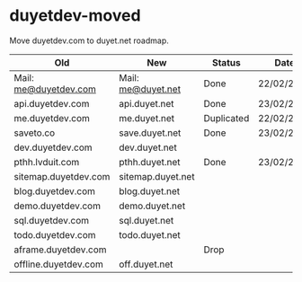# duyetdev-moved
Move duyetdev.com to duyet.net roadmap.


| Old                   	| New                	| Status     	| Date       	|
|-----------------------	|--------------------	|------------	|------------	|
| Mail: me@duyetdev.com 	| Mail: me@duyet.net 	| Done       	| 22/02/2017 	|
| api.duyetdev.com      	| api.duyet.net      	| Done       	| 23/02/2017 	|
| me.duyetdev.com       	| me.duyet.net       	| Duplicated 	| 22/02/2017 	|
| saveto.co             	| save.duyet.net     	| Done       	| 23/02/2017 	|
| dev.duyetdev.com      	| dev.duyet.net      	|            	|            	|
| pthh.lvduit.com       	| pthh.duyet.net     	| Done       	| 23/02/2017 	|
| sitemap.duyetdev.com  	| sitemap.duyet.net  	|            	|            	|
| blog.duyetdev.com     	| blog.duyet.net     	|            	|            	|
| demo.duyetdev.com     	| demo.duyet.net     	|            	|            	|
| sql.duyetdev.com      	| sql.duyet.net      	|            	|            	|
| todo.duyetdev.com     	| todo.duyet.net     	|            	|            	|
| aframe.duyetdev.com   	|                    	| Drop       	|            	|
| offline.duyetdev.com  	| off.duyet.net      	|            	|            	|
